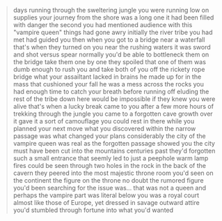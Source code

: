>days running through the sweltering jungle
>you were running low on supplies
>your journey from the shore was a long one
>it had been filled with danger
>the second you had mentioned audience with this "vampire queen" things had gone awry
>initially the river tribe you had met had guided you
>then when you got to a bridge near a waterfall that's when they turned on you
>near the rushing waters it was sword and shot versus spear
>normally you'd be able to bottleneck them on the bridge
>take them one by one
>they spoiled that
>one of them was dumb enough to rush you and take both of you off the rickety rope bridge
>what your assailtant lacked in brains he made up for in the mass that cushioned your fall
>he was a mess across the rocks
>you had enough time to catch your breath before running off
>eluding the rest of the tribe down here would be impossible if they knew you were alive
>that's when a lucky break came to you
>after a few more hours of trekking through the jungle you came to a forgotten cave
>growth over it gave it a sort of camouflage
>you could rest in there while you planned your next move
>what you discovered within the narrow passage was what changed your plans considerably
>the city of the vampire queen was real
>as the forgotten passage showed you
>the city must have been cut into the mountains centuries past
>they'd forgotten such a small entrance that seemly led to just a peephole
>warm lamp fires could be seen through two holes in the rock in the back of the cavern
>they peered into the most majestic throne room you'd seen on the continent
>the figure on the throne no doubt the rumored figure you'd been searching for
>the issue was... that was not a queen and perhaps the vampire part was literal
>below you was a royal court almost like those of Europe, yet dressed in savage outward attire
>you'd stumbled through fortune into what you'd wanted
